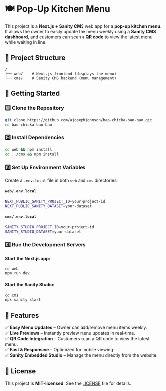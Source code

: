 # 🍽️ Pop-Up Kitchen Menu

This project is a **Next.js + Sanity CMS** web app for a **pop-up kitchen menu**.  
It allows the owner to easily update the menu weekly using a **Sanity CMS dashboard**, and customers can scan a **QR code** to view the latest menu while waiting in line.

## 📂 Project Structure

```
/
├── web/    # Next.js frontend (displays the menu)
└── cms/    # Sanity CMS backend (menu management)
```

## 🚀 Getting Started

### 1️⃣ Clone the Repository
```sh
git clone https://github.com/ajosephjohnson/bao-chicka-bao-bao.git
cd bao-chicka-bao-bao
```

### 2️⃣ Install Dependencies
```sh
cd web && npm install
cd ../cms && npm install
```

### 3️⃣ Set Up Environment Variables  

Create a `.env.local` file in both `web` and `cms` directories.

#### `web/.env.local`
```sh
NEXT_PUBLIC_SANITY_PROJECT_ID=your-project-id
NEXT_PUBLIC_SANITY_DATASET=your-dataset
```

#### `cms/.env.local`
```sh
SANITY_STUDIO_PROJECT_ID=your-project-id
SANITY_STUDIO_DATASET=your-dataset
```

### 4️⃣ Run the Development Servers

#### Start the **Next.js** app:
```sh
cd web
npm run dev
```

#### Start the **Sanity Studio**:
```sh
cd cms
npx sanity start
```

## 🎯 Features

✅ **Easy Menu Updates** – Owner can add/remove menu items weekly.  
✅ **Live Previews** – Instantly preview menu updates in real-time.  
✅ **QR Code Integration** – Customers scan a QR code to view the latest menu.  
✅ **Fast & Responsive** – Optimized for mobile viewing.  
✅ **Sanity Embedded Studio** – Manage the menu directly from the website.  

## 📜 License

This project is **MIT-licensed**. See the [LICENSE](LICENSE.txt) file for details.